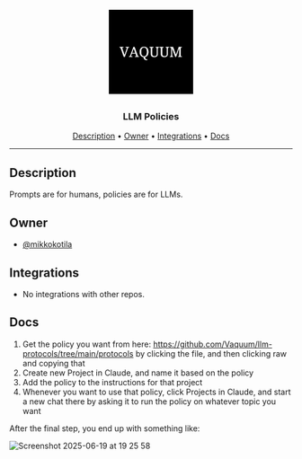 <h1 align="center">
  <br>
  <a href="https://github.com/Vaquum"><img src="https://github.com/Vaquum/Home/raw/main/assets/Logo.png" alt="Vaquum" width="150"></a>
  <br>
</h1>

<h3 align="center">LLM Policies</h3>

<!-- Replace the title of the repository -->

<p align="center">
  <a href="#description">Description</a> •
  <a href="#owner">Owner</a> •
  <a href="#integrations">Integrations</a> •
  <a href="#docs">Docs</a>
</p>
<hr>

## Description

Prompts are for humans, policies are for LLMs.

<!-- This section provides a high-level overview for the repo -->

## Owner

- [@mikkokotila](https://github.com/mikkokotila)

<!-- This section lists the owners of the repo -->

## Integrations

- No integrations with other repos.

<!-- This section must list as bulleted list how this repo depends or is integrated with other repos -->

## Docs

1) Get the policy you want from here: https://github.com/Vaquum/llm-protocols/tree/main/protocols by clicking the file, and then clicking raw and copying that
2) Create new Project in Claude, and name it based on the policy
3) Add the policy to the instructions for that project
4) Whenever you want to use that policy, click Projects in Claude, and start a new chat there by asking it to run the policy on whatever topic you want

After the final step, you end up with something like:

<img width="1356" alt="Screenshot 2025-06-19 at 19 25 58" src="https://github.com/user-attachments/assets/e4c92996-6bb2-4484-9773-667333e765d9" />

